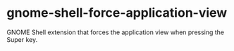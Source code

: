 # gnome-shell-force-application-view
GNOME Shell extension that forces the application view when pressing the Super key.
